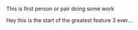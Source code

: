 
This is first person or pair doing some work

Hey this is the start of the greatest feature 3 ever...